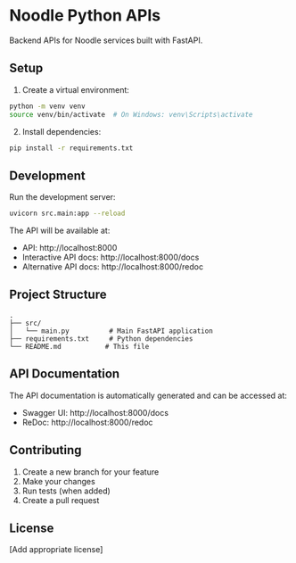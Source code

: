 # Noodle Python APIs

Backend APIs for Noodle services built with FastAPI.

## Setup

1. Create a virtual environment:
```bash
python -m venv venv
source venv/bin/activate  # On Windows: venv\Scripts\activate
```

2. Install dependencies:
```bash
pip install -r requirements.txt
```

## Development

Run the development server:
```bash
uvicorn src.main:app --reload
```

The API will be available at:
- API: http://localhost:8000
- Interactive API docs: http://localhost:8000/docs
- Alternative API docs: http://localhost:8000/redoc

## Project Structure

```
.
├── src/
│   └── main.py          # Main FastAPI application
├── requirements.txt     # Python dependencies
└── README.md           # This file
```

## API Documentation

The API documentation is automatically generated and can be accessed at:
- Swagger UI: http://localhost:8000/docs
- ReDoc: http://localhost:8000/redoc

## Contributing

1. Create a new branch for your feature
2. Make your changes
3. Run tests (when added)
4. Create a pull request

## License

[Add appropriate license]
